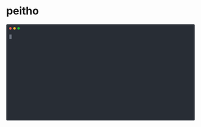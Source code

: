# peitho

<p align="center">
  <img width="600" src="https://raw.githubusercontent.com/olgam4/peitho/main/assets/example/repl.svg">
</p>
